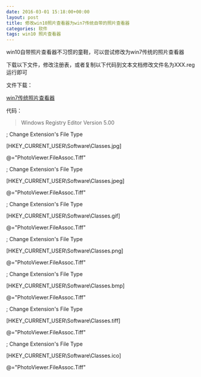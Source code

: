 ```yaml
---
date: 2016-03-01 15:18:00+00:00
layout: post
title: 修改win10照片查看器为win7传统自带的照片查看器
categories: 软件
tags: win10 照片查看器
---
```


win10自带照片查看器不习惯的童鞋，可以尝试修改为win7传统的照片查看器

下载以下文件，修改注册表，或者复制以下代码到文本文档修改文件名为XXX.reg运行即可

文件下载：

[win7传统照片查看器](download/PhotoViewerForWin.reg)

代码：

>Windows Registry Editor Version 5.00

; Change Extension's File Type 

[HKEY_CURRENT_USER\Software\Classes\.jpg] 

@="PhotoViewer.FileAssoc.Tiff" 

; Change Extension's File Type 

[HKEY_CURRENT_USER\Software\Classes\.jpeg] 

@="PhotoViewer.FileAssoc.Tiff" 

; Change Extension's File Type 

[HKEY_CURRENT_USER\Software\Classes\.gif] 

@="PhotoViewer.FileAssoc.Tiff" 

; Change Extension's File Type 

[HKEY_CURRENT_USER\Software\Classes\.png] 

@="PhotoViewer.FileAssoc.Tiff" 

; Change Extension's File Type 

[HKEY_CURRENT_USER\Software\Classes\.bmp] 

@="PhotoViewer.FileAssoc.Tiff" 

; Change Extension's File Type 

[HKEY_CURRENT_USER\Software\Classes\.tiff] 

@="PhotoViewer.FileAssoc.Tiff" 

; Change Extension's File Type 

[HKEY_CURRENT_USER\Software\Classes\.ico] 

@="PhotoViewer.FileAssoc.Tiff"


   <script>
window.tctipConfig = {
        staticPrefix:   "http://static.tctip.com",
        buttonImageId:  7,
        buttonTip:  "zanzhu",
        list:{
            alipay: {qrimg: "https://raw.githubusercontent.com/flyingyouth/Jekyll-Light/gh-pages/img/ali.png"},
            weixin:{qrimg: "https://raw.githubusercontent.com/flyingyouth/Jekyll-Light/gh-pages/img/wx.png"},
        }
};
</script>
<script src="http://static.tctip.com/js/tctip.min.js"></script>
   